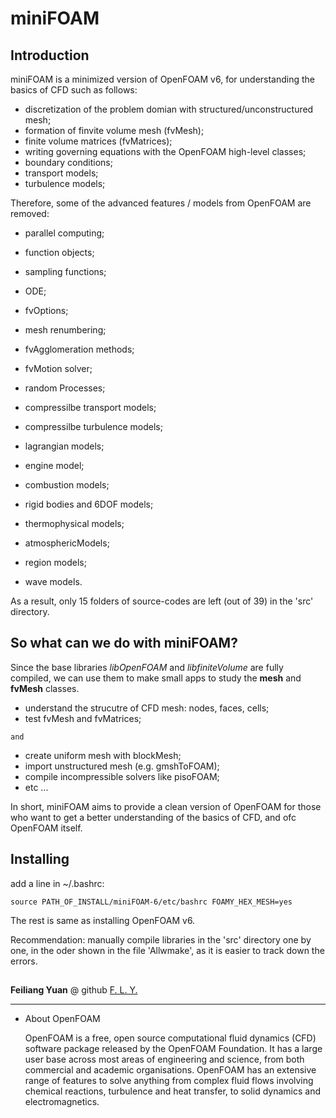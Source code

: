 # miniFOAM

## Introduction

miniFOAM is a minimized version of OpenFOAM v6, for understanding the
basics of CFD such as follows:

- discretization of the problem domian with structured/unconstructured mesh;
- formation of finvite volume mesh (fvMesh);
- finite volume matrices (fvMatrices); 
- writing governing equations with the OpenFOAM high-level classes;
- boundary conditions;
- transport models;
- turbulence models;

Therefore, some of the advanced features / models from OpenFOAM are removed:

- parallel computing;
- function objects;
- sampling functions;
- ODE;
- fvOptions;
- mesh renumbering;
- fvAgglomeration methods;
- fvMotion solver;
- random Processes;

- compressilbe transport models;
- compressilbe turbulence models;
- lagrangian models;
- engine model;
- combustion models;
- rigid bodies and 6DOF models;
- thermophysical models;
- atmosphericModels;
- region models;
- wave models.

As a result, only 15 folders of source-codes are left (out of 39) in the 'src' directory.

## So what can we do with miniFOAM?

Since the base libraries *libOpenFOAM* and *libfiniteVolume* are fully compiled, we
can use them to make small apps to study the **mesh** and **fvMesh** classes.

- understand the strucutre of CFD mesh: nodes, faces, cells;
- test fvMesh and fvMatrices;

`` and ``

- create uniform mesh with blockMesh;
- import unstructured mesh (e.g. gmshToFOAM);
- compile incompressible solvers like pisoFOAM; 
- etc ...

In short, miniFOAM aims to provide a clean version of OpenFOAM
for those who want to get a better understanding of the basics of CFD, and ofc OpenFOAM itself.

## Installing

add a line in ~/.bashrc:

```
source PATH_OF_INSTALL/miniFOAM-6/etc/bashrc FOAMY_HEX_MESH=yes
```

The rest is same as installing OpenFOAM v6.

Recommendation: manually compile libraries in the 'src' directory one by one, in the oder shown in the file 'Allwmake', as it is easier to track down the errors.


##

**Feiliang Yuan** @ github [F. L. Y.](https://github.com/keepfit-Zzz)
___________________________________________________________________________________
- About OpenFOAM

  OpenFOAM is a free, open source computational fluid dynamics (CFD) software
  package released by the OpenFOAM Foundation. It has a large user base across
  most areas of engineering and science, from both commercial and academic
  organisations. OpenFOAM has an extensive range of features to solve anything
  from complex fluid flows involving chemical reactions, turbulence and heat
  transfer, to solid dynamics and electromagnetics.
